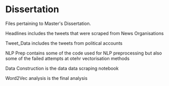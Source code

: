 # Dissertation

Files pertaining to Master's Dissertation.

Headlines includes the tweets that were scraped from News Organisations

Tweet_Data includes the tweets from political accounts

NLP Prep contains some of the code used for NLP preprocessing but also some of the failed attempts at otehr vectorisation methods

Data Construction is the data data scraping notebook

Word2Vec analysis is the final analysis
